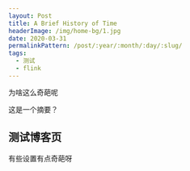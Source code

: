 ```yaml
---
layout: Post
title: A Brief History of Time
headerImage: /img/home-bg/1.jpg
date: 2020-03-31
permalinkPattern: /post/:year/:month/:day/:slug/
tags:
  - 测试
  - flink
---
```


为啥这么奇葩呢

这是一个摘要？
<!-- more -->

## 测试博客页

有些设置有点奇葩呀
